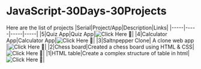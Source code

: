# JavaScript-30Days-30Projects

Here are the list of projects
|Serial|Project/App|Description|Links|
|-----|-----|-----|-----|
|5|Quiz App|Quiz App|![Click Here 🔗](https://quiz-app-idrees.netlify.app/)|
|4|Calculator App|Calculator App|![Click Here 🔗](https://calculator-idrees.netlify.app/)|
|3|Saltnpepper Clone| A clone web app |![Click Here 🔗](https://saltnpepper-clone-idrees.netlify.app/)|
|2|Chess board|Created a chess board using HTML & CSS|![Click Here 🔗](https://chess-idrees.netlify.app/)|
|1|HTML table|Create a complex structure of table in html|![Click Here 🔗](https://html-table-idrees.netlify.app/)|
